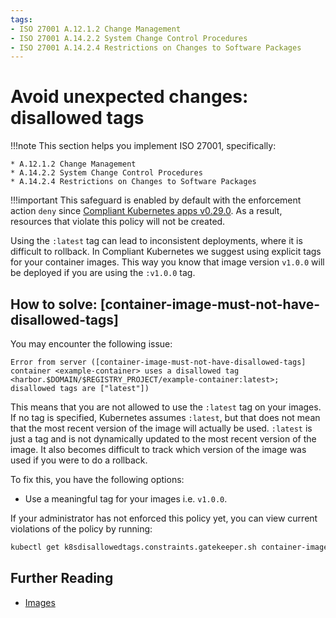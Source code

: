 ```yaml
---
tags:
- ISO 27001 A.12.1.2 Change Management
- ISO 27001 A.14.2.2 System Change Control Procedures
- ISO 27001 A.14.2.4 Restrictions on Changes to Software Packages
---
```

# Avoid unexpected changes: disallowed tags

!!!note
    This section helps you implement ISO 27001, specifically:

    * A.12.1.2 Change Management
    * A.14.2.2 System Change Control Procedures
    * A.14.2.4 Restrictions on Changes to Software Packages

!!!important
    This safeguard is enabled by default with the enforcement action `deny` since [Compliant Kubernetes apps v0.29.0](../../release-notes/ck8s.md#v0290). As a result, resources that violate this policy will not be created.

Using the `:latest` tag can lead to inconsistent deployments, where it is difficult to rollback. In Compliant Kubernetes we suggest using explicit tags for your container images. This way you know that image version `v1.0.0` will be deployed if you are using the `:v1.0.0` tag.

## How to solve: [container-image-must-not-have-disallowed-tags]

You may encounter the following issue:

```
Error from server ([container-image-must-not-have-disallowed-tags] container <example-container> uses a disallowed tag <harbor.$DOMAIN/$REGISTRY_PROJECT/example-container:latest>; disallowed tags are ["latest"])
```

This means that you are not allowed to use the `:latest` tag on your images. If no tag is specified, Kubernetes assumes `:latest`, but that does not mean that the most recent version of the image will actually be used. `:latest` is just a tag and is not dynamically updated to the most recent version of the image. It also becomes difficult to track which version of the image was used if you were to do a rollback.

To fix this, you have the following options:

- Use a meaningful tag for your images i.e. `v1.0.0`.

If your administrator has not enforced this policy yet, you can view current violations of the policy by running:
```bash
kubectl get k8sdisallowedtags.constraints.gatekeeper.sh container-image-must-not-have-disallowed-tags -ojson | jq .status.violations
```

## Further Reading

* [Images](https://kubernetes.io/docs/concepts/containers/images/)
